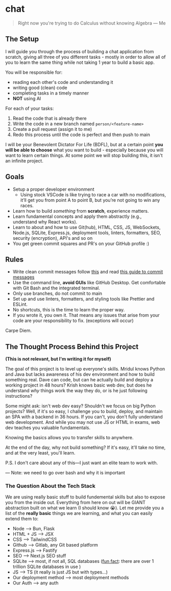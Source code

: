 # chat
> Right now you're trying to do Calculus without knowing Algebra — Me

## The Setup
I will guide you through the process of building a chat application from scratch, giving all three of you different tasks - mostly in order to allow all of you to learn the same thing while not taking 1 year to build a basic app.

You will be responsible for:
- reading each other's code and understanding it
- writing good (clean) code
- completing tasks in a timely manner
-  **NOT** using AI

For each of your tasks:
1. Read the code that is already there
2. Write the code in a new branch named `person/<feature-name>`
3. Create a pull request (assign it to me)
4. Redo this process until the code is perfect and then push to main

I will be your Benevolent Dictator For Life (BDFL), but at a certain point **you will be able to choose** what you want to build - especially because you will want to learn certain things. At some point we will stop building this, it isn't an infinite project.

## Goals
- Setup a proper developer environment
  - Using stock VSCode is like trying to race a car with no modifications, it’ll get you from point A to point B, but you’re not going to win any races.
- Learn how to build *something* from **scratch**, experience matters.
- Learn fundamental concepts and apply them abstractly (e.g., understand why React works).
- Learn to about and how to use Git(hub), HTML, CSS, JS, WebSockets, Node.js, SQLite, Express.js, deployment tools, linters, formatters, SEO, security (encryption), API's and so on
- You get green commit squares and PR's on your GitHub profile :)

## Rules
- Write clean commit messages follow [this](https://gist.github.com/joshbuchea/6f47e86d2510bce28f8e7f42ae84c716) and read [this guide to commit messages](https://chris.beams.io/posts/git-commit/)
- Use the command line, **avoid GUIs** like GitHub Desktop. Get comfortable with Git Bash and the integrated terminal.
- Only use branches, do not commit to main
- Set up and use linters, formatters, and styling tools like Prettier and ESLint.
- No shortcuts, this is the time to learn the proper way.
- If you wrote it, you own it. That means any issues that arise from your code are your responsibility to fix. (exceptions will occur)

Carpe Diem.



## The Thought Process Behind this Project
**(This is not relevant, but I'm writing it for myself)**

The goal of this project is to level up everyone's skills. Mridul knows Python and Java but lacks awareness of his dev environment and how to build something real. Dave can code, but can he actually build and deploy a working project in 48 hours? Krish knows basic web dev, but does he understand _why_ things work the way they do, or is he just following instructions?

Some might ask: isn't web dev easy? Shouldn't we focus on big Python projects? Well, if it's so easy, I challenge you to build, deploy, and maintain an SPA with a backend in 36 hours. If you can't, you don't fully understand web development. And while you may not use JS or HTML in exams, web dev teaches you valuable fundamentals.

Knowing the basics allows you to transfer skills to anywhere.

At the end of the day, why not build something? If it's easy, it'll take no time, and at the very least, you'll learn.

P.S. I don't care about any of this—I just want an elite team to work with.

— Note: we need to go over bash and why it is important

### The Question About the Tech Stack
We are using really basic stuff to build fundemental skills but also to expose you from the inside out. Everything from here on out will be GIANT abstraction built on what we learn (I should know :sob:).
Let me provide you a list of the **really basic** things we are learning, and what you can easily extend them to:
- Node --> Bun, Flask
- HTML + JS --> JSX
- CSS --> TailwindCSS
- Github --> Gitlab, any Git based platform
- Express.js --> Fastify
- SEO --> Next.js SEO stuff
- SQLite --> most, if not all, SQL databases ([fun fact](https://avi.im/blag/2024/sqlite-facts/): there are over 1 trillion SQLite databases in use )
- JS --> TS (it really is just JS but with types...)
- Our deployment method --> most deployment methods
- Our Auth --> any auth
